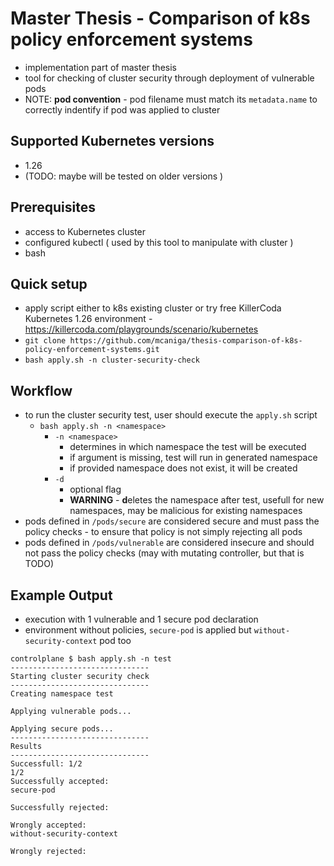 # Master Thesis - Comparison of k8s policy enforcement systems

- implementation part of master thesis
- tool for checking of cluster security through deployment of vulnerable pods
- NOTE: **pod convention** - pod filename must match its `metadata.name` to correctly indentify if pod was applied to cluster

## Supported Kubernetes versions
- 1.26
- (TODO: maybe will be tested on older versions )

## Prerequisites
- access to Kubernetes cluster
- configured kubectl ( used by this tool to manipulate with cluster )
- bash

## Quick setup
- apply script either to k8s existing cluster or try free KillerCoda Kubernetes 1.26 environment - https://killercoda.com/playgrounds/scenario/kubernetes
- `git clone https://github.com/mcaniga/thesis-comparison-of-k8s-policy-enforcement-systems.git`
- `bash apply.sh -n cluster-security-check`

## Workflow
- to run the cluster security test, user should execute the `apply.sh` script
  - `bash apply.sh -n <namespace>`
    - `-n <namespace>` 
      - determines in which namespace the test will be executed
      - if argument is missing, test will run in generated namespace 
      - if provided namespace does not exist, it will be created
    - `-d`
      - optional flag
      - **WARNING** - **d**eletes the namespace after test, usefull for new namespaces, may be malicious for existing namespaces
- pods defined in `/pods/secure` are considered secure and must pass the policy checks - to ensure that policy is not simply rejecting all pods
- pods defined in `/pods/vulnerable` are considered insecure and should not pass the policy checks (may with mutating controller, but that is TODO)

## Example Output
- execution with 1 vulnerable and 1 secure pod declaration
- environment without policies, `secure-pod` is applied but `without-security-context` pod too
```
controlplane $ bash apply.sh -n test
-------------------------------
Starting cluster security check
-------------------------------
Creating namespace test

Applying vulnerable pods...

Applying secure pods...
-------------------------------
Results
-------------------------------
Successfull: 1/2
1/2
Successfully accepted:
secure-pod

Successfully rejected:

Wrongly accepted:
without-security-context

Wrongly rejected:
```
